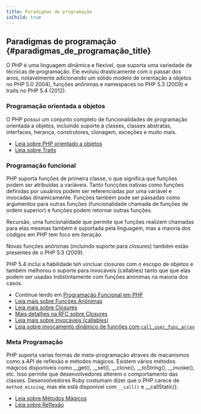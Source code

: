 ```yaml
---
title: Paradigmas de programação
isChild: true
---
```


## Paradigmas de programação {#paradigmas_de_programação_title}

O PHP é uma linguagem dinâmica e flexível, que suporta uma variedade de técnicas de programação. Ele evoluiu
drasticamente com o passar dos anos, notavelmente adicionando um sólido modelo de orientação a objetos no PHP 5.0 
2004), funções anônimas e namespaces no PHP 5.3 (2009) e traits no PHP 5.4 (2012).

### Programação orientada a objetos

O PHP possui um conjunto completo de funcionalidades de programação orientada a objetos, incluindo suporte à classes,
classes abstratas, interfaces, herança, construtores, clonagem, exceções e muito mais.

* [Leia sobre PHP orientado a objetos][oop]
* [Leia sobre Traits][traits]

### Programação funcional

PHP suporta funções de primeira classe, o que significa que funções podem ser atribuidas a variáveis. Tanto funcções
nativas como funções definidas por usuários podem ser referenciadas por uma variável e invocadas dinamicamente. Funções
também pode ser passadas como argumentos para outras funções (funcionalidade chamada de funções de ordem superior) e
funções podem retornar outras funções.

Recursão, uma funcionalidade que permite que funções realizem chamadas para elas mesmas também é suportada pela
linguagem, mas a maioria dos códigos em PHP tem foco em iteração.

Novas funções anônimas (incluindo suporte para closures) também estão presentes de o PHP 5.3 (2009).

PHP 5.4 inclui a habilidade teh vincluar closures com o escopo de objetos e também melhorou o suporte para invocaveis
(callables) tanto que que elas podem ser usadas indistintamente com funções anónimas na maioria dos casos.

* Continue lendo em [Programação Funcional em PHP](/pages/Functional-Programming.html)
* [Leia mais sobre Funções Anônimas][anonymous-functions]
* [Leia mais sobre Closures][closure-class]
* [Mais detalhes na RFC sobre Closures][closures-rfc]
* [Leia mais sobre invocáveis (callables)][callables]
* [Leia sobre invocamento dinâmico de funções com `call_user_func_array`][call-user-func-array]

### Meta Programação

PHP suporta varias formas de meta-programação atraves de macanismos como a API de reflexão e métodos mágicos. Existem
vários métodos mágicos disponíveis como __get(), __set(), __clone(), __toString(), __invoke(), etc. Isso permite que
desenvolvedores alterem o comportamento das classes. Desenvolvedores Ruby costumam dizer que o PHP carece de
`method_missing`, mas ele está disponível com `__call()` e __callStatic().

* [Leia sobre Métodos Mágicos][magic-methods]
* [Leia sobre Reflexão][reflection]

[namespaces]: http://php.net/manual/en/language.namespaces.php
[overloading]: http://php.net/manual/en/language.oop5.overloading.php
[oop]: http://www.php.net/manual/en/language.oop5.php
[anonymous-functions]: http://www.php.net/manual/en/functions.anonymous.php
[closure-class]: http://php.net/manual/en/class.closure.php
[callables]: http://php.net/manual/en/language.types.callable.php
[magic-methods]: http://php.net/manual/en/language.oop5.magic.php
[reflection]: http://www.php.net/manual/en/intro.reflection.php
[traits]: http://www.php.net/traits
[call-user-func-array]: http://php.net/manual/en/function.call-user-func-array.php
[closures-rfc]: https://wiki.php.net/rfc/closures
